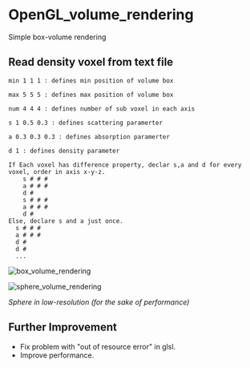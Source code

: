 # OpenGL_volume_rendering
Simple box-volume rendering

## Read density voxel from text file

  ```
  min 1 1 1 : defines min position of volume box
  
  max 5 5 5 : defines max position of volume box
  
  num 4 4 4 : defines number of sub voxel in each axis
  
  s 1 0.5 0.3 : defines scattering paramerter
  
  a 0.3 0.3 0.3 : defines absorption paramerter
  
  d 1 : defines density parameter
  
  If Each voxel has difference property, declar s,a and d for every voxel, order in axis x-y-z.
      s # # # 
      a # # # 
      d #
      s # # # 
      a # # # 
      d # 
  Else, declare s and a just once.
    s # # #
    a # # # 
    d #
    d #
    ...
 ```
 
 ![box_volume_rendering](https://user-images.githubusercontent.com/60053627/220272468-59c1b455-f01e-4e07-8626-ff1007f43442.png)

 ![sphere_volume_rendering](https://user-images.githubusercontent.com/60053627/220833273-60d53d1f-3fbc-45a3-94c8-8470d4faec31.png)
 
 *Sphere in low-resolution (for the sake of performance)*
 
## Further Improvement
- Fix problem with "out of resource error" in glsl.
- Improve performance.
